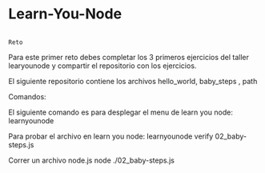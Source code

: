 # Learn-You-Node

                                                                            Reto
                                                                            
Para este primer reto debes completar los 3 primeros ejercicios del taller learyounode y compartir el repositorio con los ejercicios.

El siguiente repositorio contiene los archivos hello_world, baby_steps , path 

Comandos:

El siguiente comando es para desplegar el menu de learn you node:
learnyounode

Para probar el archivo en learn you node:
learnyounode verify 02_baby-steps.js 

Correr un archivo node.js
node ./02_baby-steps.js  
